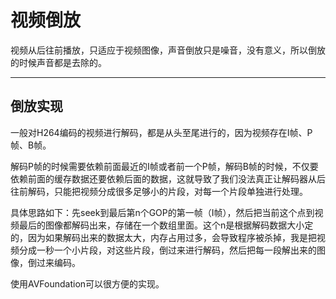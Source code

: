 # 视频倒放

视频从后往前播放，只适应于视频图像，声音倒放只是噪音，没有意义，所以倒放的时候声音都是去除的。

------

## 倒放实现

一般对H264编码的视频进行解码，都是从头至尾进行的，因为视频存在I帧、P帧、B帧。

解码P帧的时候需要依赖前面最近的I帧或者前一个P帧，解码B帧的时候，不仅要依赖前面的缓存数据还要依赖后面的数据，这就导致了我们没法真正让解码器从后往前解码，只能把视频分成很多足够小的片段，对每一个片段单独进行处理。

具体思路如下：先seek到最后第n个GOP的第一帧（I帧），然后把当前这个点到视频最后的图像都解码出来，存储在一个数组里面。这个n是根据解码数据大小定的，因为如果解码出来的数据太大，内存占用过多，会导致程序被杀掉，我是把视频分成一秒一个小片段，对这些片段，倒过来进行解码，然后把每一段解出来的图像，倒过来编码。

使用AVFoundation可以很方便的实现。